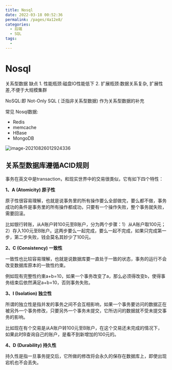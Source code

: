 ```yaml
---
title: Nosql
date: 2022-03-18 00:52:36
permalink: /pages/4a12e8/
categories:
  - 后端
  - SQL
tags:
  - 
---
```

# Nosql

关系型数据 缺点 1. 性能瓶颈:磁盘IO性能低下  2. 扩展瓶颈:数据关系复杂, 扩展性差,不便于大规模集群



NoSQL:即 Not-Only SQL ( 泛指非关系型数据)  作为关系型数据的补充

常见 Nosql数据:

- Redis
- memcache
- HBase
- MongoDB

![image-20210826012924336](https://gitee.com/Iekrwh/md-images/raw/master/images/image-20210826012924336.png)



## 关系型数据库遵循ACID规则

事务在英文中是transaction，和现实世界中的交易很类似，它有如下四个特性：



**1、A (Atomicity) 原子性**

原子性很容易理解，也就是说事务里的所有操作要么全部做完，要么都不做，事务成功的条件是事务里的所有操作都成功，只要有一个操作失败，整个事务就失败，需要回滚。



比如银行转账，从A账户转100元至B账户，分为两个步骤：1）从A账户取100元；2）存入100元至B账户。这两步要么一起完成，要么一起不完成，如果只完成第一步，第二步失败，钱会莫名其妙少了100元。



**2、C (Consistency) 一致性**

一致性也比较容易理解，也就是说数据库要一直处于一致的状态，事务的运行不会改变数据库原本的一致性约束。



例如现有完整性约束a+b=10，如果一个事务改变了a，那么必须得改变b，使得事务结束后依然满足a+b=10，否则事务失败。

**3、I (Isolation) 独立性**

所谓的独立性是指并发的事务之间不会互相影响，如果一个事务要访问的数据正在被另外一个事务修改，只要另外一个事务未提交，它所访问的数据就不受未提交事务的影响。

比如现在有个交易是从A账户转100元至B账户，在这个交易还未完成的情况下，如果此时B查询自己的账户，是看不到新增加的100元的。

**4、D (Durability) 持久性**

持久性是指一旦事务提交后，它所做的修改将会永久的保存在数据库上，即使出现宕机也不会丢失。

